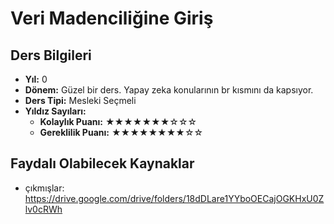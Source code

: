 # Veri Madenciliğine Giriş

## Ders Bilgileri

- **Yıl:** 0
- **Dönem:** Güzel bir ders. Yapay zeka konularının br kısmını da kapsıyor.
- **Ders Tipi:** Mesleki Seçmeli
- **Yıldız Sayıları:**
  - **Kolaylık Puanı:** ★★★★★★★☆☆☆
  - **Gereklilik Puanı:** ★★★★★★★★☆☆


## Faydalı Olabilecek Kaynaklar

- çıkmışlar: https://drive.google.com/drive/folders/18dDLare1YYboOECajOGKHxU0Zlv0cRWh
